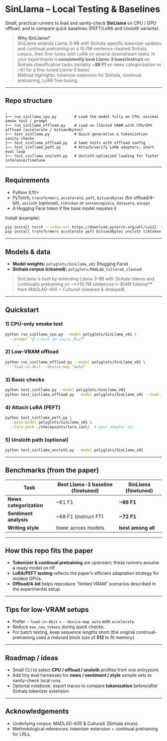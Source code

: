 # SinLlama – Local Testing & Baselines

Small, practical runners to load and sanity-check **SinLlama** on CPU / GPU offload, and to compare quick baselines (PEFT/LoRA and Unsloth variants).

> **Why SinLlama?**  
> SinLlama extends Llama-3-8B with Sinhala-specific tokenizer updates and continual pretraining on a 10.7M-sentence cleaned Sinhala corpus, then fine-tunes with LoRA on several downstream tasks. In your experiments it **consistently beat Llama-3 base/instruct** on Sinhala classification tasks (notably ~**86 F1** on news categorization vs ~61 for a fine-tuned Llama-3 base).  
> Method highlights: tokenizer extension for Sinhala, continual pretraining, LoRA fine-tuning.

---

## Repo structure

```
.
├── run_sinllama_cpu.py        # Load the model fully on CPU; minimal smoke test / prompt
├── run_sinllama_offload.py    # Load on limited VRAM with CPU/GPU offload (accelerate / bitsandbytes)
├── test_sinllama.py           # Quick generation & tokenization sanity checks
├── test_sinllama_offload.py   # Same tests with offload config
├── test_sinllama_peft.py      # Attach/verify LoRA adapters; short eval loop
├── test_sinllama_unsloth.py   # Unsloth-optimized loading for faster inference/finetune
```

---

## Requirements

- Python 3.10+
- PyTorch, `transformers`, `accelerate`, `peft`, `bitsandbytes` (for offload/4-bit), `unsloth` (optional), `tiktoken` or `sentencepiece`, `datasets`, `einops`
- A Hugging Face token if the base model requires it

Install (example):

```bash
pip install torch --index-url https://download.pytorch.org/whl/cu121  # choose your CUDA/CPU build
pip install transformers accelerate peft bitsandbytes unsloth tiktoken sentencepiece datasets einops
```

---

## Models & data

- **Model weights:** `polyglots/SinLlama_v01` (Hugging Face)  
- **Sinhala corpus (cleaned):** `polyglots/MADLAD_CulturaX_cleaned`  

> SinLlama is built by extending Llama-3-8B with Sinhala tokens and continually pretraining on ~**10.7M sentences (~304M tokens)** from MADLAD-400 + CulturaX (cleaned & deduped).

---

## Quickstart

### 1) CPU-only smoke test
```bash
python run_sinllama_cpu.py --model polyglots/SinLlama_v01 \
  --prompt "ශ්‍රී ලංකාවේ දැන් වෙලාව කීයද?"
```

### 2) Low-VRAM offload
```bash
python run_sinllama_offload.py --model polyglots/SinLlama_v01 \
  --load-in-4bit --device-map "auto"
```

### 3) Basic checks
```bash
python test_sinllama.py --model polyglots/SinLlama_v01
python test_sinllama_offload.py --model polyglots/SinLlama_v01 --load-in-4bit
```

### 4) Attach LoRA (PEFT)
```bash
python test_sinllama_peft.py \
  --base-model polyglots/SinLlama_v01 \
  --lora-path ./checkpoints/lora_sinl/  # your adapter dir
```

### 5) Unsloth path (optional)
```bash
python test_sinllama_unsloth.py --model polyglots/SinLlama_v01
```

---

## Benchmarks (from the paper)

| Task                      | Best Llama-3 baseline (finetuned) | **SinLlama (finetuned)** |
|---------------------------|-----------------------------------|---------------------------|
| **News categorization**   | ~61 F1                            | **~86 F1**                |
| **Sentiment analysis**    | ~68 F1 (instruct FT)              | **~72 F1**                |
| **Writing style**         | lower across models               | **best among all**        |

---

## How this repo fits the paper

- **Tokenizer & continual pretraining** are upstream; these runners assume a ready model on HF.  
- **LoRA/PEFT testing** reflects the paper’s efficient adaptation strategy for modest GPUs.  
- **Offload/4-bit** helps reproduce “limited VRAM” scenarios described in the experimental setup.  

---

## Tips for low-VRAM setups

- Prefer `--load-in-4bit` + `--device-map auto` with `accelerate`.  
- Reduce `max_new_tokens` during quick checks.  
- For batch testing, keep sequence lengths short (the original continual-pretraining used a reduced block size of **512** to fit memory).  

---

## Roadmap / ideas

- Small CLI to select **CPU / offload / unsloth** profiles from one entrypoint.  
- Add tiny eval harnesses for **news / sentiment / style** sample sets to sanity-check local runs.  
- Optional notebook: export traces to compare **tokenization** before/after Sinhala tokenizer extension.  

---

## Acknowledgements

- Underlying corpus: MADLAD-400 & CulturaX (Sinhala slices).  
- Methodological references: tokenizer extension + continual pretraining for LRLs.  

